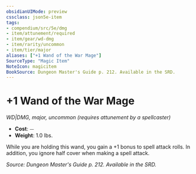 ```yaml
---
obsidianUIMode: preview
cssclass: json5e-item
tags:
- compendium/src/5e/dmg
- item/attunement/required
- item/gear/wd-dmg
- item/rarity/uncommon
- item/tier/major
aliases: ["+1 Wand of the War Mage"]
SourceType: "Magic Item"
NoteIcon: magicitem
BookSource: Dungeon Master's Guide p. 212. Available in the SRD.
---
```

# +1 Wand of the War Mage
*WD|DMG, major, uncommon (requires attunement by a spellcaster)*  

- **Cost**: ⏤
- **Weight**: 1.0 lbs.

While you are holding this wand, you gain a +1 bonus to spell attack rolls. In addition, you ignore half cover when making a spell attack.

*Source: Dungeon Master's Guide p. 212. Available in the SRD.*
